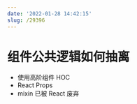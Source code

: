 ```yaml
---
date: '2022-01-28 14:42:15'
slug: /29396
---
```


# 组件公共逻辑如何抽离

- 使用高阶组件 HOC
- React Props
- mixin 已被 React 废弃

